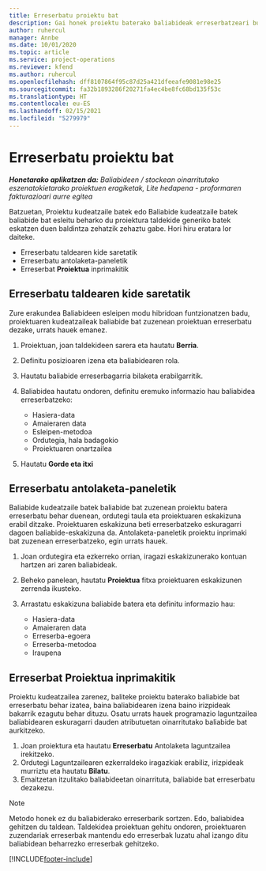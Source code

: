 ```yaml
---
title: Erreserbatu proiektu bat
description: Gai honek proiektu baterako baliabideak erreserbatzeari buruzko informazioa ematen du.
author: ruhercul
manager: Annbe
ms.date: 10/01/2020
ms.topic: article
ms.service: project-operations
ms.reviewer: kfend
ms.author: ruhercul
ms.openlocfilehash: dff8107864f95c87d25a421dfeeafe9081e98e25
ms.sourcegitcommit: fa32b1893286f20271fa4ec4be8fc68bd135f53c
ms.translationtype: HT
ms.contentlocale: eu-ES
ms.lasthandoff: 02/15/2021
ms.locfileid: "5279979"
---
```

# <a name="book-to-a-project"></a>Erreserbatu proiektu bat

_**Honetarako aplikatzen da:** Baliabideen / stockean oinarritutako eszenatokietarako proiektuen eragiketak, Lite hedapena - proformaren fakturazioari aurre egitea_

Batzuetan, Proiektu kudeatzaile batek edo Baliabide kudeatzaile batek baliabide bat esleitu beharko du proiektura taldekide generiko batek eskatzen duen baldintza zehatzik zehaztu gabe. Hori hiru eratara lor daiteke.

- Erreserbatu taldearen kide saretatik
- Erreserbatu antolaketa-paneletik
- Erreserbat **Proiektua** inprimakitik

## <a name="book-from-the-team-member-grid"></a>Erreserbatu taldearen kide saretatik

Zure erakundea Baliabideen esleipen modu hibridoan funtzionatzen badu, proiektuaren kudeatzaileak baliabide bat zuzenean proiektuan erreserbatu dezake, urrats hauek emanez.

1. Proiektuan, joan taldekideen sarera eta hautatu **Berria**.
2. Definitu posizioaren izena eta baliabidearen rola.
3. Hautatu baliabide erreserbagarria bilaketa erabilgarritik.
4. Baliabidea hautatu ondoren, definitu eremuko informazio hau baliabidea erreserbatzeko:

    - Hasiera-data
    - Amaieraren data
    - Esleipen-metodoa
    - Ordutegia, hala badagokio
    - Proiektuaren onartzailea

6. Hautatu **Gorde eta itxi**

## <a name="book-from-the-schedule-board"></a>Erreserbatu antolaketa-paneletik

Baliabide kudeatzaile batek baliabide bat zuzenean proiektu batera erreserbatu behar duenean, ordutegi taula eta proiektuaren eskakizuna erabil ditzake. Proiektuaren eskakizuna beti erreserbatzeko eskuragarri dagoen baliabide-eskakizuna da. Antolaketa-paneletik proiektu inprimaki bat zuzenean erreserbatzeko, egin urrats hauek.

1. Joan ordutegira eta ezkerreko orrian, iragazi eskakizunerako kontuan hartzen ari zaren baliabideak.
2. Beheko panelean, hautatu **Proiektua** fitxa proiektuaren eskakizunen zerrenda ikusteko.
3. Arrastatu eskakizuna baliabide batera eta definitu informazio hau:

    - Hasiera-data
    - Amaieraren data
    - Erreserba-egoera
    - Erreserba-metodoa
    - Iraupena

## <a name="book-from-the-project-form"></a>Erreserbat Proiektua inprimakitik

Proiektu kudeatzailea zarenez, baliteke proiektu baterako baliabide bat erreserbatu behar izatea, baina baliabidearen izena baino irizpideak bakarrik ezagutu behar dituzu. Osatu urrats hauek programazio laguntzailea baliabidearen eskuragarri dauden atributuetan oinarritutako baliabide bat aurkitzeko. 

1. Joan proiektura eta hautatu **Erreserbatu** Antolaketa laguntzailea irekitzeko.
2. Ordutegi Laguntzailearen ezkerraldeko iragazkiak erabiliz, irizpideak murriztu eta hautatu **Bilatu**.
3. Emaitzetan itzulitako baliabideetan oinarrituta, baliabide bat erreserbatu dezakezu.

> [!NOTE]
> Metodo honek ez du baliabiderako erreserbarik sortzen. Edo, baliabidea gehitzen du taldean. Taldekidea proiektuan gehitu ondoren, proiektuaren zuzendariak erreserbak mantendu edo erreserbak luzatu ahal izango ditu baliabidean beharrezko erreserbak gehitzeko.


[!INCLUDE[footer-include](../includes/footer-banner.md)]
